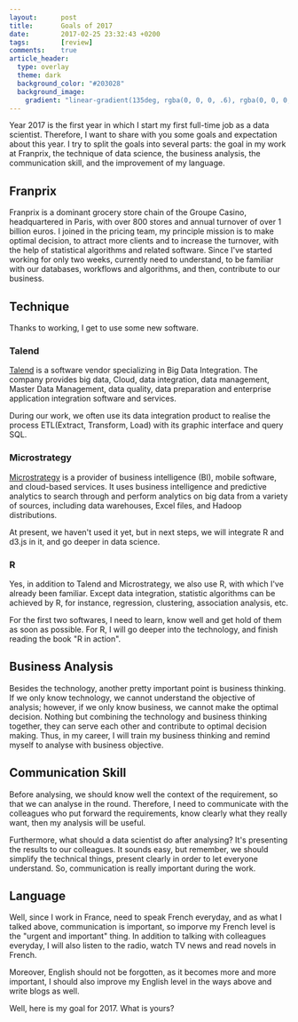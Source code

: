 ```yaml
---
layout:      post
title:       Goals of 2017
date:        2017-02-25 23:32:43 +0200
tags:        [review]
comments:    true
article_header:
  type: overlay
  theme: dark
  background_color: "#203028"
  background_image:
    gradient: "linear-gradient(135deg, rgba(0, 0, 0, .6), rgba(0, 0, 0, .4))"
---
```


Year 2017 is the first year in which I start my first full-time job as a data
scientist. Therefore, I want to share with you some goals and expectation about
this year. I try to split the goals into several parts: the goal in my work at
Franprix, the technique of data science, the business analysis, the
communication skill, and the improvement of my language.

## Franprix

Franprix is a dominant grocery store chain of the Groupe Casino, headquartered
in Paris, with over 800 stores and annual turnover of over 1 billion euros. I
joined in the pricing team, my principle mission is to make optimal decision, to
attract more clients and to increase the turnover, with the help of statistical
algorithms and related software. Since I've started working for only two weeks,
currently need to understand, to be familiar with our databases, workflows and
algorithms, and then, contribute to our business.

## Technique

Thanks to working, I get to use some new software.

### Talend

[Talend][Talend] is a software vendor specializing in Big Data Integration. The
company provides big data, Cloud, data integration, data management, Master Data
Management, data quality, data preparation and enterprise application
integration software and services.

During our work, we often use its data integration product to realise the
process ETL(Extract, Transform, Load) with its graphic interface and query SQL.

### Microstrategy

[Microstrategy][Microstrategy] is a provider of business intelligence (BI),
mobile software, and cloud-based services. It uses business intelligence and
predictive analytics to search through and perform analytics on big data from a
variety of sources, including data warehouses, Excel files, and Hadoop
distributions.

At present, we haven't used it yet, but in next steps, we will integrate R and
d3.js in it, and go deeper in data science.

### R

Yes, in addition to Talend and Microstrategy, we also use R, with which I've
already been familiar. Except data integration, statistic algorithms can be
achieved by R, for instance, regression, clustering, association analysis, etc.

For the first two softwares, I need to learn, know well and get hold of them as
soon as possible. For R, I will go deeper into the technology, and finish
reading the book "R in action".

## Business Analysis

Besides the technology, another pretty important point is business thinking. If
we only know technology, we cannot understand the objective of analysis; however,
if we only know business, we cannot make the optimal decision. Nothing but
combining the technology and business thinking together, they can serve each
other and contribute to optimal decision making. Thus, in my career, I will
train my business thinking and remind myself to analyse with business objective.

## Communication Skill

Before analysing, we should know well the context of the requirement, so that we
can analyse in the round. Therefore, I need to communicate with the colleagues
who put forward the requirements, know clearly what they really want, then my
analysis will be useful.

Furthermore, what should a data scientist do after analysing? It's presenting
the results to our colleagues. It sounds easy, but remember, we should simplify
the technical things, present clearly in order to let everyone understand. So,
communication is really important during the work.

## Language

Well, since I work in France, need to speak French everyday, and as what I
talked above, communication is important, so imporve my French level is the
"urgent and important" thing. In addition to talking with colleagues everyday, I
will also listen to the radio, watch TV news and read novels in French.

Moreover, English should not be forgotten, as it becomes more and more important,
I should also improve my English level in the ways above and write blogs as well.

Well, here is my goal for 2017. What is yours?

[Talend]: https://www.talend.com
[Microstrategy]: https://www.microstrategy.com/uk
